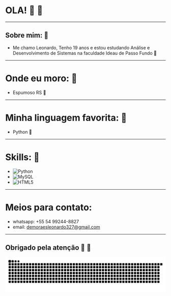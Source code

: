 # OLA! 👋 🐍

---

## Sobre mim: 🐍

* Me chamo Leonardo, Tenho 19 anos e estou estudando Análise e Desenvolvimento de Sistemas na faculdade Ideau de Passo Fundo 🐉

---

# Onde eu moro: 🐍

* Espumoso RS 🐉

---

# Minha linguagem favorita: 🐍

* Python 🐉

---

# Skills: 🐍
* ![Python](https://img.shields.io/badge/Python-3776AB?style=for-the-badge&logo=python&logoColor=white)
* ![MySQL](https://img.shields.io/badge/MySQL-4479A1?style=for-the-badge&logo=mysql&logoColor=white)
* ![HTML5](https://img.shields.io/badge/HTML5-E34F26?style=for-the-badge&logo=html5&logoColor=white)

---

# Meios para contato:

- whatsapp: +55 54 99244-8827
- email: demoraesleonardo327@gmail.com

---

## Obrigado pela atenção 🐍 🐉

![Snake animation](https://github.com/ldm-code/ldm-code/blob/output/github-snake.svg)



